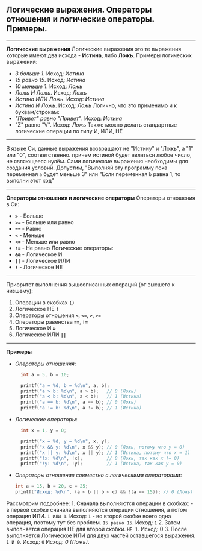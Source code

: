 ## Логические выражения. Операторы отношения и логические операторы. Примеры.
___
**Логические выражения**
Логические выражения это те выражения которые имеют два исхода - **Истина**, либо **Ложь**.
Примеры логических выражений:
- *3 больше 1*. Исход: *Истина*
- *15 равно 15*. Исход: *Истина*
- *10 меньше 1*. Исход: *Ложь*
- *Ложь И Ложь*. Исход: *Ложь*
- *Истина ИЛИ Ложь*. Исход: *Истина*
- *Истина И Ложь*. Исход: *Ложь*
Логично, что это применимо и к буквам/строкам:
- *"Привет" равно "Привет"*. Исход: *Истина*
- "Z" равно "V". Исход: *Ложь*
Также можно делать стандартные логические операции по типу И, ИЛИ, НЕ
___
В языке Си, данные выражения возвращают не "Истину" и "Ложь", а "1" или "0", соответственно. причем истиной будет являться любое число, не являющееся нулём.
Сами логические выражения необходимы для создания условий. Допустим, "Выполняй эту программу пока переменная `a` будет меньше 3" или "Если переменная `b` равна 1, то выполни этот код" 
___
**Операторы отношения и логические операторы**
Операторы отношения в Си:
- **`>`** - Больше
- **`>=`** - Больше или равно
- **`==`** - Равно
- **`<`** - Меньше
- **`<=`** - Меньше или равно
- **`!=`** - Не равно
Логические операторы:
- **`&&`** - Логическое И
- **`||`** - Логическое ИЛИ
-  **`!`** - Логическое НЕ
___
Приоритет выполнения вышеописанных операций (от высшего к низшему):
1. Операции в скобках **`()`**
2. Логическое НЕ **`!`**
3. Операторы отношения **`<`**, **`<=`**, **`>`**, **`>=`**
4. Операторы равенства **`==`**, **`!=`**
5. Логическое И **`&`**
6. Логическое ИЛИ **`||`**
___
**Примеры**
- *Операторы отношения*:
  ```c
    int a = 5, b = 10;

    printf("a = %d, b = %d\n", a, b);
    printf("a > b: %d\n", a > b);   // 0 (Ложь)
    printf("a < b: %d\n", a < b);   // 1 (Истина)
    printf("a == b: %d\n", a == b); // 0 (Ложь)
    printf("a != b: %d\n", a != b); // 1 (Истина)
	```
- *Логические операторы*:
  ```c
    int x = 1, y = 0;

    printf("x = %d, y = %d\n", x, y);
    printf("x && y: %d\n", x && y); // 0 (Ложь, потому что y = 0)
    printf("x || y: %d\n", x || y); // 1 (Истина, потому что x = 1)
    printf("!x: %d\n", !x);         // 0 (Ложь, так как x != 0)
    printf("!y: %d\n", !y);         // 1 (Истина, так как y = 0)
	```
- *Операторы отношения совместно с логическими операторами*:
  ```c
  int a = 15, b = 20, c = 25;
  printf("Исход: %d\n", (a < b || b < c) && !(a == 15)); // 0 (Ложь)
  ```

Рассмотрим подробнее:
	1. Сначала выполняются операции в скобках:
	   - в первой скобке сначала выполняются операции отношения, а потом операция ИЛИ. `1 ИЛИ 1`. Исход: `1`
	   - во второй скобке всего одна операция, поэтому тут без проблем. `15 равно 15`. Исход: `1`
	2. Затем выполняется операция НЕ для второй скобки. `НЕ 1`. Исход: 0
	3. После выполняется Логическое ИЛИ для двух частей оставшегося выражения. `1 И 0`. Исход: `0`
Исход: *0 (Ложь)*.